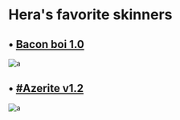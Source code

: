 # Hera's favorite skinners

## • [Bacon boi 1.0](https://drive.google.com/file/d/11LPfXXKhdPbQd-Cwc3uVfeRve-YOIvkn/view?usp=sharing)
![a](https://steamuserimages-a.akamaihd.net/ugc/1662355871768576934/B30F3F3D1F2DA559CDB48C19847989B03B890EF9/?imw=512&&ima=fit&impolicy=Letterbox&imcolor=%23000000&letterbox=false)
## • [#Azerite v1.2](https://skins.osuck.net/index.php?newsid=2)
![a](https://skins.osuck.net/uploads/posts/2018-09/1537791350_c8kzhkg.jpg)
